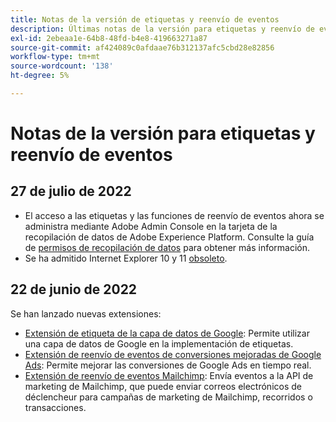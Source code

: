 ```yaml
---
title: Notas de la versión de etiquetas y reenvío de eventos
description: Últimas notas de la versión para etiquetas y reenvío de eventos en Adobe Experience Platform.
exl-id: 2ebeaa1e-64b8-48fd-b4e8-419663271a87
source-git-commit: af424089c0afdaae76b312137afc5cbd28e82856
workflow-type: tm+mt
source-wordcount: '138'
ht-degree: 5%

---
```


# Notas de la versión para etiquetas y reenvío de eventos

## 27 de julio de 2022

* El acceso a las etiquetas y las funciones de reenvío de eventos ahora se administra mediante Adobe Admin Console en la tarjeta de la recopilación de datos de Adobe Experience Platform. Consulte la guía de [permisos de recopilación de datos](../../collection/permissions.md) para obtener más información.
* Se ha admitido Internet Explorer 10 y 11 [obsoleto](../ie-deprecation.md).

## 22 de junio de 2022

Se han lanzado nuevas extensiones:

* [Extensión de etiqueta de la capa de datos de Google](../extensions/web/google-data-layer/overview.md): Permite utilizar una capa de datos de Google en la implementación de etiquetas.
* [Extensión de reenvío de eventos de conversiones mejoradas de Google Ads](https://partners.adobe.com/exchangeprogram/experiencecloud/exchange.details.108630.html): Permite mejorar las conversiones de Google Ads en tiempo real.
* [Extensión de reenvío de eventos Mailchimp](../extensions/web/mailchimp/overview.md): Envía eventos a la API de marketing de Mailchimp, que puede enviar correos electrónicos de déclencheur para campañas de marketing de Mailchimp, recorridos o transacciones.
